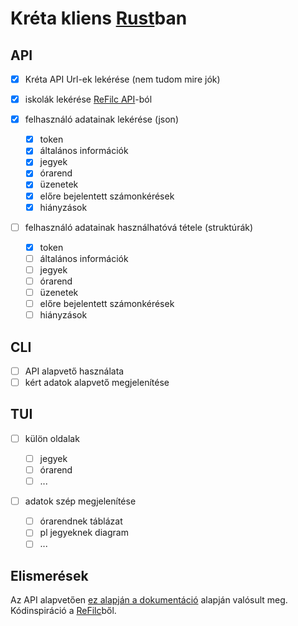 # Kréta kliens [Rust](https://rust-lang.org)ban

## API

-   [x] Kréta API Url-ek lekérése (nem tudom mire jók)
-   [x] iskolák lekérése [ReFilc API](https://api.refilc.hu/v1/public/school-list)-ból

-   [x] felhasználó adatainak lekérése (json)

    -   [x] token
    -   [x] általános információk
    -   [x] jegyek
    -   [x] órarend
    -   [x] üzenetek
    -   [x] előre bejelentett számonkérések
    -   [x] hiányzások

-   [ ] felhasználó adatainak használhatóvá tétele (struktúrák)

    -   [x] token
    -   [ ] általános információk
    -   [ ] jegyek
    -   [ ] órarend
    -   [ ] üzenetek
    -   [ ] előre bejelentett számonkérések
    -   [ ] hiányzások

## CLI

-   [ ] API alapvető használata
-   [ ] kért adatok alapvető megjelenítése

## TUI

-   [ ] külön oldalak

    -   [ ] jegyek
    -   [ ] órarend
    -   [ ] ...

-   [ ] adatok szép megjelenítése
    -   [ ] órarendnek táblázat
    -   [ ] pl jegyeknek diagram
    -   [ ] ...

## Elismerések

Az API alapvetően [ez alapján a dokumentáció](https://github.com/bczsalba/ekreta-docs-v3) alapján valósult meg.
Kódinspiráció a [ReFilc](https://github.com/refilc/naplo)ből.
